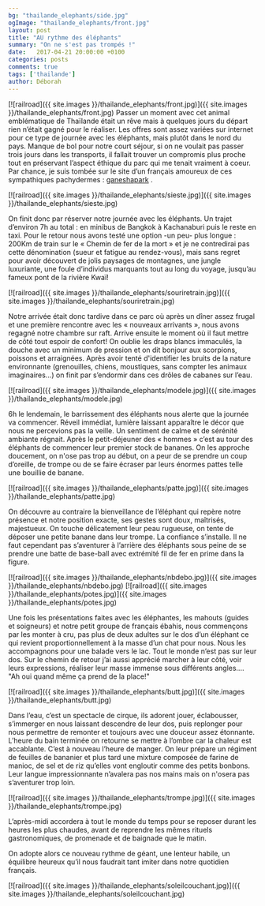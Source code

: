 ```yaml
---
bg: "thailande_elephants/side.jpg"
ogImage: "thailande_elephants/front.jpg"
layout: post
title: "AU rythme des éléphants"
summary: "On ne s'est pas trompés !"
date:   2017-04-21 20:00:00 +0100
categories: posts
comments: true
tags: ['thailande']
author: Déborah
---
```


[![railroad]({{ site.images }}/thailande_elephants/front.jpg)]({{ site.images }}/thailande_elephants/front.jpg)
Passer un moment avec cet animal emblématique de Thaïlande était un rêve mais à quelques jours du départ rien n’était gagné pour le réaliser.
Les offres sont assez variées sur internet pour ce type de journée avec les éléphants, mais plutôt dans le nord du pays. Manque de bol pour notre court séjour, si on ne voulait pas passer trois jours dans les transports, il fallait trouver un compromis plus proche tout en préservant l’aspect éthique du parc qui me tenait vraiment à coeur. Par chance, je suis tombée sur le site d’un français amoureux de ces sympathiques pachydermes : <a href="http://www.ganeshapark.com/index.htm">ganeshapark</a> .

[![railroad]({{ site.images }}/thailande_elephants/sieste.jpg)]({{ site.images }}/thailande_elephants/sieste.jpg)

On finit donc par réserver notre journée avec les éléphants. Un trajet d’environ 7h au total : en minibus de Bangkok à Kachanaburi puis le reste en taxi. Pour le retour nous avons testé une option -un peu- plus longue : 200Km de train sur le « Chemin de fer de la mort » et je ne contredirai pas cette dénomination (sueur et fatigue au rendez-vous), mais sans regret pour avoir découvert de jolis paysages de montagnes, une jungle luxuriante, une foule d’individus marquants tout au long du voyage, jusqu’au fameux pont de la rivière Kwaï!

[![railroad]({{ site.images }}/thailande_elephants/souriretrain.jpg)]({{ site.images }}/thailande_elephants/souriretrain.jpg)

Notre arrivée était donc tardive dans ce parc où après un dîner assez frugal et une première rencontre avec les « nouveaux arrivants », nous avons regagné notre chambre sur raft. Arrive ensuite le moment où il faut mettre de côté tout espoir de confort! On oublie les draps blancs immaculés, la douche avec un minimum de pression et on dit bonjour aux scorpions, poissons et arraignées. Après avoir tenté d'identifier les bruits de la nature environnante (grenouilles, chiens, moustiques, sans compter les animaux imaginaires...) on finit par s’endormir dans ces drôles de cabanes sur l’eau.

[![railroad]({{ site.images }}/thailande_elephants/modele.jpg)]({{ site.images }}/thailande_elephants/modele.jpg)

6h le lendemain, le barrissement des éléphants nous alerte que la journée va commencer. 
Réveil immédiat, lumière laissant apparaître le décor que nous ne percevions pas la veille. Un sentiment de calme et de sérénité ambiante régnait. Après le petit-déjeuner des « hommes » c’est au tour des éléphants de commencer leur premier stock de bananes. On les approche doucement, on n'ose pas trop au début, on a peur de se prendre un coup d’oreille, de trompe ou de se faire écraser par leurs énormes pattes telle une bouillie de banane.

[![railroad]({{ site.images }}/thailande_elephants/patte.jpg)]({{ site.images }}/thailande_elephants/patte.jpg)

On découvre au contraire la bienveillance de l’éléphant qui repère notre présence et notre position exacte, ses gestes sont doux, maîtrisés, majestueux. On touche délicatement leur peau rugueuse, on tente de déposer une petite banane dans leur trompe. La confiance s’installe. Il ne faut cependant pas s’aventurer à l’arrière des éléphants sous peine de se prendre une batte de base-ball avec extrémité fil de fer en prime dans la figure.

[![railroad]({{ site.images }}/thailande_elephants/nbdebo.jpg)]({{ site.images }}/thailande_elephants/nbdebo.jpg)
[![railroad]({{ site.images }}/thailande_elephants/potes.jpg)]({{ site.images }}/thailande_elephants/potes.jpg)

Une fois les présentations faites avec les éléphantes, les mahouts (guides et soigneurs) et notre petit groupe de français ébahis, nous commençons par les monter à cru, pas plus de deux adultes sur le dos d’un éléphant ce qui revient proportionnellement à la masse d’un chat pour nous. Nous les accompagnons pour une balade vers le lac. Tout le monde n’est pas sur leur dos. Sur le chemin de retour j’ai aussi apprécié marcher à leur côté, voir leurs expressions, réaliser leur masse immense sous différents angles.... "Ah oui quand même ça prend de la place!"

[![railroad]({{ site.images }}/thailande_elephants/butt.jpg)]({{ site.images }}/thailande_elephants/butt.jpg)

Dans l’eau, c’est un spectacle de cirque, ils adorent jouer, éclabousser, s’immerger en nous laissant descendre de leur dos, puis replonger pour nous permettre de remonter et toujours avec une douceur assez étonnante. L’heure du bain terminée on retourne se mettre à l’ombre car la chaleur est accablante. C’est à nouveau l’heure de manger. On leur prépare un régiment de feuilles de bananier et plus tard une mixture composée de farine de manioc, de sel et de riz qu’elles vont engloutir comme des petits bonbons. Leur langue impressionnante n’avalera pas nos mains mais on n'osera pas s’aventurer trop loin.

[![railroad]({{ site.images }}/thailande_elephants/trompe.jpg)]({{ site.images }}/thailande_elephants/trompe.jpg)

L’après-midi accordera à tout le monde du temps pour se reposer durant les heures les plus chaudes, avant de reprendre les mêmes rituels gastronomiques, de promenade et de baignade que le matin.


On adopte alors ce nouveau rythme de géant, une lenteur habile, un équilibre heureux qu’il nous faudrait tant imiter dans notre quotidien français.

[![railroad]({{ site.images }}/thailande_elephants/soleilcouchant.jpg)]({{ site.images }}/thailande_elephants/soleilcouchant.jpg)
